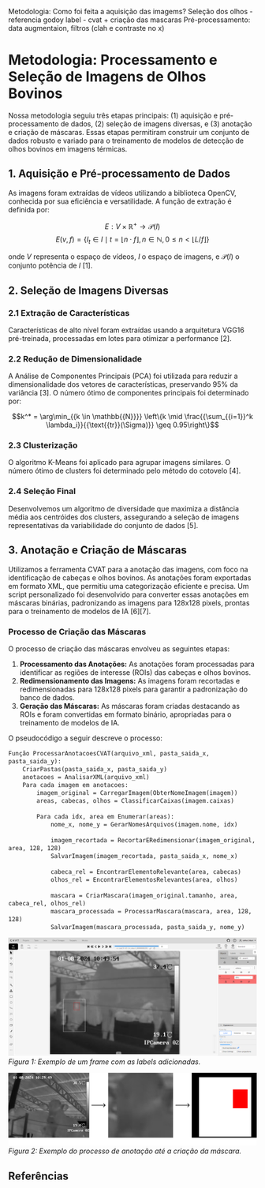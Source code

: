 Metodologia:
Como foi feita a aquisição das imagems?
Seleção dos olhos - referencia godoy
label - cvat + criação das mascaras
Pré-processamento: data augmentaion, filtros (clah e contraste no x)





# Metodologia: Processamento e Seleção de Imagens de Olhos Bovinos

Nossa metodologia seguiu três etapas principais: (1) aquisição e pré-processamento de dados, (2) seleção de imagens diversas, e (3) anotação e criação de máscaras. Essas etapas permitiram construir um conjunto de dados robusto e variado para o treinamento de modelos de detecção de olhos bovinos em imagens térmicas.

## 1. Aquisição e Pré-processamento de Dados

As imagens foram extraídas de vídeos utilizando a biblioteca OpenCV, conhecida por sua eficiência e versatilidade. A função de extração é definida por:

$$E : V \times \mathbb{{R}}^+ \to \mathcal{{P}}(I)$$
$$E(v, f) = \{{I_t \in I \mid t = \lfloor n \cdot f \rfloor, n \in \mathbb{{N}}, 0 \leq n < \lfloor L/f \rfloor\}}$$

onde $V$ representa o espaço de vídeos, $I$ o espaço de imagens, e $\mathcal{P}(I)$ o conjunto potência de $I$ [1].

## 2. Seleção de Imagens Diversas

### 2.1 Extração de Características

Características de alto nível foram extraídas usando a arquitetura VGG16 pré-treinada, processadas em lotes para otimizar a performance [2].

### 2.2 Redução de Dimensionalidade

A Análise de Componentes Principais (PCA) foi utilizada para reduzir a dimensionalidade dos vetores de características, preservando 95% da variância [3]. O número ótimo de componentes principais foi determinado por:

$$k^* = \arg\min_{{k \in \mathbb{{N}}}} \left\{k \mid \frac{{\sum_{{i=1}}^k \lambda_i}}{{\text{{tr}}(\Sigma)}} \geq 0.95\right\}$$

### 2.3 Clusterização

O algoritmo K-Means foi aplicado para agrupar imagens similares. O número ótimo de clusters foi determinado pelo método do cotovelo [4].

### 2.4 Seleção Final

Desenvolvemos um algoritmo de diversidade que maximiza a distância média aos centróides dos clusters, assegurando a seleção de imagens representativas da variabilidade do conjunto de dados [5].

## 3. Anotação e Criação de Máscaras

Utilizamos a ferramenta CVAT para a anotação das imagens, com foco na identificação de cabeças e olhos bovinos. As anotações foram exportadas em formato XML, que permitiu uma categorização eficiente e precisa. Um script personalizado foi desenvolvido para converter essas anotações em máscaras binárias, padronizando as imagens para 128x128 pixels, prontas para o treinamento de modelos de IA [6][7].

### Processo de Criação das Máscaras

O processo de criação das máscaras envolveu as seguintes etapas:

1. **Processamento das Anotações:** As anotações foram processadas para identificar as regiões de interesse (ROIs) das cabeças e olhos bovinos.
2. **Redimensionamento das Imagens:** As imagens foram recortadas e redimensionadas para 128x128 pixels para garantir a padronização do banco de dados.
3. **Geração das Máscaras:** As máscaras foram criadas destacando as ROIs e foram convertidas em formato binário, apropriadas para o treinamento de modelos de IA.

O pseudocódigo a seguir descreve o processo:

```
Função ProcessarAnotacoesCVAT(arquivo_xml, pasta_saida_x, pasta_saida_y):
    CriarPastas(pasta_saida_x, pasta_saida_y)
    anotacoes = AnalisarXML(arquivo_xml)
    Para cada imagem em anotacoes:
        imagem_original = CarregarImagem(ObterNomeImagem(imagem))
        areas, cabecas, olhos = ClassificarCaixas(imagem.caixas)
        
        Para cada idx, area em Enumerar(areas):
            nome_x, nome_y = GerarNomesArquivos(imagem.nome, idx)
            
            imagem_recortada = RecortarERedimensionar(imagem_original, area, 128, 128)
            SalvarImagem(imagem_recortada, pasta_saida_x, nome_x)
            
            cabeca_rel = EncontrarElementoRelevante(area, cabecas)
            olhos_rel = EncontrarElementosRelevantes(area, olhos)
            
            mascara = CriarMascara(imagem_original.tamanho, area, cabeca_rel, olhos_rel)
            mascara_processada = ProcessarMascara(mascara, area, 128, 128)
            SalvarImagem(mascara_processada, pasta_saida_y, nome_y)
```

![Frame com as labels](/artefatos/img/box_label.png)
*Figura 1: Exemplo de um frame com as labels adicionadas.*

![Processo de criação das máscaras](/artefatos/img/process.png)
*Figura 2: Exemplo do processo de anotação até a criação da máscara.*

## Referências

